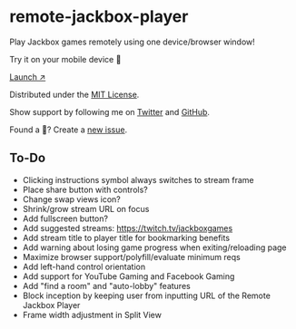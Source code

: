 # remote-jackbox-player

Play Jackbox games remotely using one device/browser window!

Try it on your mobile device 📲 

[Launch ↗️](https://remote-jackbox-player.isaacyakl.com)

Distributed under the [MIT License](https://isaacyakl.github.io/remote-jackbox-player/LICENSE).

Show support by following me on [Twitter](https://www.twitter.com/isaacyakl) and [GitHub](https://github.com/isaacyakl).

Found a 🐛? Create a [new issue](https://github.com/isaacyakl/remote-jackbox-player/issues/new).

## To-Do

-  Clicking instructions symbol always switches to stream frame
-  Place share button with controls?
-  Change swap views icon?
-  Shrink/grow stream URL on focus
-  Add fullscreen button?
-  Add suggested streams: https://twitch.tv/jackboxgames
-  Add stream title to player title for bookmarking benefits
-  Add warning about losing game progress when exiting/reloading page
-  Maximize browser support/polyfill/evaluate minimum reqs
-  Add left-hand control orientation
-  Add support for YouTube Gaming and Facebook Gaming
-  Add "find a room" and "auto-lobby" features
-  Block inception by keeping user from inputting URL of the Remote Jackbox Player
-  Frame width adjustment in Split View
